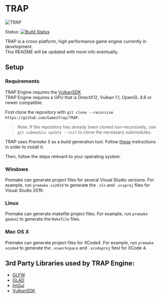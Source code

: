 # TRAP

![TRAP](Branding/TRAP.gif?raw=true "TRAP")

Status: [![Build Status](https://travis-ci.com/GamesTrap/TRAP.svg?branch=master)](https://travis-ci.com/GamesTrap/TRAP)

TRAP is a cross-platform, high performance game engine currently in development.   
This README will be updated with more info eventually.

## Setup

### Requirements

TRAP Engine requires the [VulkanSDK](https://vulkan.lunarg.com/sdk/home)  
TRAP Engine requires a GPU that is DirectX12, Vulkan 1.1, OpenGL 4.6 or newer compatible.
  
First clone the repository with `git clone --recursive https://github.com/GamesTrap/TRAP`.

> Note: If the repository has already been cloned non-recursively, use `git submodule update --init` to clone the necessary submodules.

TRAP uses _Premake 5_ as a build generation tool. Follow [these](https://premake.github.io/download.html) instructions in order to install it.

Then, follow the steps relevant to your operating system.

### Windows

Premake can generate project files for several Visual Studio versions.
For example, run `premake vs2019` to generate the `.sln` and `.vcxproj` files for Visual Studio 2019.

### Linux

Premake can generate makefile project files.
For example, run `premake gmake2` to generate the `Makefile` files.

### Mac OS X

Premake can generate project files for XCode4.
For example, run `premake xcode4` to generate the `.xcworkspace` and `.xcodeproj` fiesl for XCode 4.

## 3rd Party Libraries used by TRAP Engine:
- [GLFW](https://github.com/GamesTrap/glfw)
- [GLAD](https://glad.dav1d.de/)
- [ImGui](https://github.com/GamesTrap/imgui)
- [VulkanSDK](https://vulkan.lunarg.com/sdk/home)
